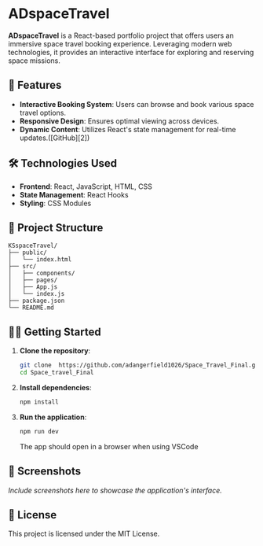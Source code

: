 # ADspaceTravel

**ADspaceTravel** is a React-based portfolio project that offers users an immersive space travel booking experience. Leveraging modern web technologies, it provides an interactive interface for exploring and reserving space missions.

## 🚀 Features

* **Interactive Booking System**: Users can browse and book various space travel options.
* **Responsive Design**: Ensures optimal viewing across devices.
* **Dynamic Content**: Utilizes React's state management for real-time updates.([GitHub][2])

## 🛠️ Technologies Used

* **Frontend**: React, JavaScript, HTML, CSS
* **State Management**: React Hooks
* **Styling**: CSS Modules

## 📁 Project Structure

```
KSspaceTravel/
├── public/
│   └── index.html
├── src/
│   ├── components/
│   ├── pages/
│   ├── App.js
│   └── index.js
├── package.json
└── README.md
```

## 🧑‍💻 Getting Started

1. **Clone the repository**:

   ```bash
   git clone  https://github.com/adangerfield1026/Space_Travel_Final.git
   cd Space_travel_Final
   ```

2. **Install dependencies**:

   ```bash
   npm install
   ```

3. **Run the application**:

   ```bash
   npm run dev
   ```

   The app should open in a browser when using VSCode

## 📸 Screenshots

*Include screenshots here to showcase the application's interface.*

## 📄 License

This project is licensed under the MIT License.

